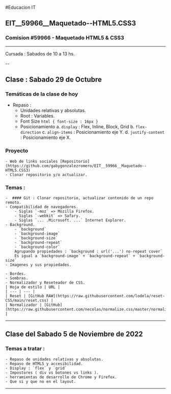 #Educacion IT

## EIT__59966__Maquetado--HTML5.CSS3
### Comision #59966 - Maquetado HTML5 &amp; CSS3

---
Cursada : Sabados de 10 a 13 hs.

--
## Clase : Sabado 29 de Octubre

### Tem&aacute;ticas de la clase de hoy

- Repaso :
    - Unidades relativas y absolutas.
    - Root : Variables.
    - Font Size `html { font-size : 16px }`
    - Posicionamiento
        a. `display` : Flex, Inline, Block, Grid
        b. `flex-direction`
        c. `align-items` : Posicionamiento eje Y.
        d. `justify-content` : Posicionamiento eje X.

### Proyecto
    - Web de links sociales [Repositorio](https://github.com/gabygonzalezromero/EIT__59966__Maquetado--HTML5.CSS3)
    - Clonar repositorio y/o actualizar.

### Temas :
    -  #### Git : Clonar repositorio, actualizar contenido de un repo remoto.
    - Compatibilidad de navegadores.
        - Siglas `-moz` => Mozilla Firefox.
        - Siglas `-webkit` => Safary.
        - Siglas `... .Microsoft. ...` Internet Explorer.
    - Background.
        - `background`
        - `background-image`
        - `background-size`
        - `background-repeat`
        - `background-color`
        Agrupando propiedades : `background : url('...') no-repeat cover`
        Es igual a `background-image` + `background-repeat` + `background-size`
    - Imagenes y sus propiedades.
        
    - Bordes.
    - Sombras.
    - Normalizador y Reseteador de CSS.
    | Hoja de estilo | URL |
    | --- | --- |
    | Reset | [GitHub RAW](https://raw.githubusercontent.com/lodela/reset-CSS/main/reset.css) |
    | Normalizador | [GitHub](https://raw.githubusercontent.com/necolas/normalize.css/master/normalize.css) |

---
## Clase del Sabado 5 de Noviembre de 2022

### Temas a tratar :
    - Repaso de unidades relativas y absolutas.
    - Repaso de HTML5 y accesibilidad.
    - Display : `flex` y `grid`
    - Impostores ( div vs botones vs links ).
    - herramientas de desarrollo de Chrome y Firefox.
    - Que si y que no en el layout.

---
### 
